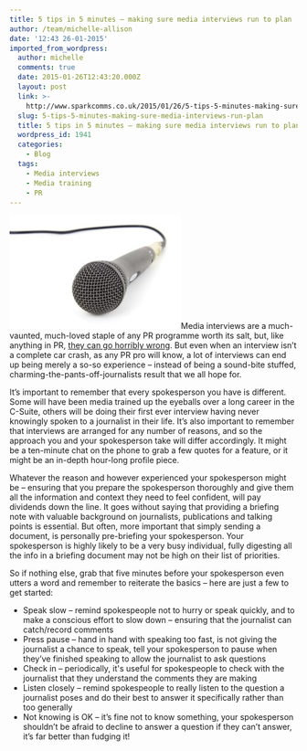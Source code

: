 ```yaml
---
title: 5 tips in 5 minutes – making sure media interviews run to plan
author: /team/michelle-allison
date: '12:43 26-01-2015'
imported_from_wordpress:
  author: michelle
  comments: true
  date: 2015-01-26T12:43:20.000Z
  layout: post
  link: >-
    http://www.sparkcomms.co.uk/2015/01/26/5-tips-5-minutes-making-sure-media-interviews-run-plan/
  slug: 5-tips-5-minutes-making-sure-media-interviews-run-plan
  title: 5 tips in 5 minutes – making sure media interviews run to plan
  wordpress_id: 1941
  categories:
    - Blog
  tags:
    - Media interviews
    - Media training
    - PR
---
```


![Microphone](Microphone-300x200.jpg)Media interviews are a much-vaunted, much-loved staple of any PR programme worth its salt, but, like anything in PR, [they can go horribly wrong](http://www.sparkcomms.co.uk/2013/04/17/dont-do-a-boris/). But even when an interview isn’t a complete car crash, as any PR pro will know, a lot of interviews can end up being merely a so-so experience – instead of being a sound-bite stuffed, charming-the-pants-off-journalists result that we all hope for.

It’s important to remember that every spokesperson you have is different. Some will have been media trained up the eyeballs over a long career in the C-Suite, others will be doing their first ever interview having never knowingly spoken to a journalist in their life. It’s also important to remember that interviews are arranged for any number of reasons, and so the approach you and your spokesperson take will differ accordingly. It might be a ten-minute chat on the phone to grab a few quotes for a feature, or it might be an in-depth hour-long profile piece.

Whatever the reason and however experienced your spokesperson might be – ensuring that you prepare the spokesperson thoroughly and give them all the information and context they need to feel confident, will pay dividends down the line. It goes without saying that providing a briefing note with valuable background on journalists, publications and talking points is essential. But often, more important that simply sending a document, is personally pre-briefing your spokesperson. Your spokesperson is highly likely to be a very busy individual, fully digesting all the info in a briefing document may not be high on their list of priorities.

So if nothing else, grab that five minutes before your spokesperson even utters a word and remember to reiterate the basics – here are just a few to get started:

  * Speak slow – remind spokespeople not to hurry or speak quickly, and to make a conscious effort to slow down – ensuring that the journalist can catch/record comments
  * Press pause – hand in hand with speaking too fast, is not giving the journalist a chance to speak, tell your spokesperson to pause when they’ve finished speaking to allow the journalist to ask questions
  * Check in – periodically, it's useful for spokespeople to check with the journalist that they understand the comments they are making
  * Listen closely – remind spokespeople to really listen to the question a journalist poses and do their best to answer it specifically rather than too generally
  * Not knowing is OK – it’s fine not to know something, your spokesperson shouldn’t be afraid to decline to answer a question if they can’t answer, it’s far better than fudging it!
